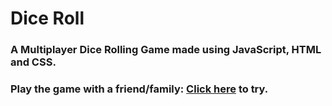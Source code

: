 # Dice Roll

### A Multiplayer Dice Rolling Game made using JavaScript, HTML and CSS.
<h3> Play the game with a friend/family: <a href = "https://prasium.github.io/DiceRoll/">Click here</a> to try.</h3>
